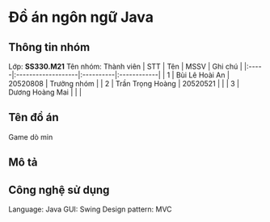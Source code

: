 # Đồ án ngôn ngữ Java <a name="top"><a>
  
  ## Thông tin nhóm <a name="info"></a>
  Lớp: **SS330.M21**
  Tên nhóm: 
  Thành viên 
| STT  | Tên                | MSSV      | Ghi chú     |
|:-----|:-------------------|:----------|:------------|
|  1   |  Bùi Lê Hoài An    |  20520808 | Trưởng nhóm |
|  2   |  Trần Trọng Hoàng  |  20520521 |             |
|  3   |  Dương Hoàng Mai   |           |             |
  ## Tên đồ án <a name = "info"></a>
  Game dò min
  ## Mô tả <a name = "info"></a>
  ## Công nghệ sử dụng <a name = "info"></a>
  Language: Java
  GUI: Swing
  Design pattern: MVC 
  
